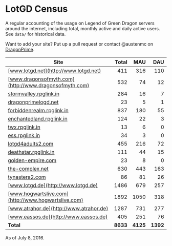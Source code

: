 # LotGD Census
A regular accounting of the usage on Legend of Green Dragon servers around the internet, including total, monthly active and daily active users. See `data/` for historical data.

Want to add your site? Put up a pull request or contact @austenmc on [DragonPrime](http://dragonprime.net).


Site | Total | MAU | DAU
--- | ---:| ---:| ---:
[www.lotgd.net](http://www.lotgd.net)|411|316|110
[www.dragonsofmyth.com](http://www.dragonsofmyth.com)|532|74|12
[stormvalley.rpglink.in](http://stormvalley.rpglink.in)|284|16|7
[dragonprimelogd.net](http://dragonprimelogd.net)|23|5|1
[forbiddenrealm.rpglink.in](http://forbiddenrealm.rpglink.in)|837|180|55
[enchantedland.rpglink.in](http://enchantedland.rpglink.in)|124|22|3
[twx.rpglink.in](http://twx.rpglink.in)|13|6|0
[ess.rpglink.in](http://ess.rpglink.in)|34|3|0
[lotgd4adults2.com](http://lotgd4adults2.com)|455|216|72
[deathstar.rpglink.in](http://deathstar.rpglink.in)|111|44|15
[golden-empire.com](http://golden-empire.com)|23|8|0
[the-complex.net](http://the-complex.net)|630|443|163
[tynastera2.com](http://tynastera2.com)|86|81|26
[www.lotgd.de](http://www.lotgd.de)|1486|679|257
[www.hogwartslive.com](http://www.hogwartslive.com)|1892|1050|318
[www.atrahor.de](http://www.atrahor.de)|1287|731|277
[www.eassos.de](http://www.eassos.de)|405|251|76
**Total**|**8633**|**4125**|**1392**

As of July 8, 2016.
